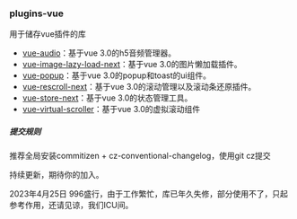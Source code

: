 ### plugins-vue
用于储存vue插件的库
* [vue-audio](https://github.com/Vitaminaq/plugins-vue/tree/master/vue-audio)：基于vue 3.0的h5音频管理器。
* [vue-image-lazy-load-next](https://github.com/Vitaminaq/plugins-vue/tree/master/vue-image-lazy-load-next)：基于vue 3.0的图片懒加载插件。
* [vue-popup](https://github.com/Vitaminaq/plugins-vue/tree/master/vue-popup)：基于vue 3.0的popup和toast的ui组件。
* [vue-rescroll-next](https://github.com/Vitaminaq/plugins-vue/tree/master/vue-rescroll-next)：基于vue 3.0的滚动管理以及滚动条还原插件。
* [vue-store-next](https://github.com/Vitaminaq/plugins-vue/tree/master/vue-store-next)：基于vue 3.0的状态管理工具。
* [vue-virtual-scroller](https://github.com/Vitaminaq/plugins-vue/tree/master/vue-virtual-scroller)：基于vue 3.0的虚拟滚动组件

##### 提交规则
推荐全局安装commitizen + cz-conventional-changelog，使用git cz提交

持续更新，期待你的加入。

2023年4月25日
996盛行，由于工作繁忙，库已年久失修，部分使用不了，只起参考作用，还请见谅，我们ICU间。
